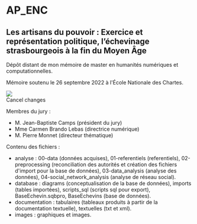 # AP_ENC
## Les artisans du pouvoir : Exercice et représentation politique, l’échevinage strasbourgeois à la fin du Moyen Âge

Dépôt distant de mon mémoire de master en humanités numériques et computationnelles.

Mémoire soutenu le 26 septembre 2022 à l'École Nationale des Chartes.

<img src="images/md/échevins.jpg" style="display: block; margin: auto;" />      Cancel changes


Membres du jury :
- M. Jean-Baptiste Camps (président du jury)
- Mme Carmen Brando Lebas (directrice numérique)
- M. Pierre Monnet (directeur thématique)

Contenu des fichiers :
- analyse : 00-data (données acquises), 01-referentiels (referentiels), 02-preprocessing (reconciliation des autorités et création des fichiers d'import pour la base de données), 03-data_analysis (analyse des données), 04-social_network_analysis (analyse de réseau social).
- database : diagrams (conceptualisation de la base de données), imports (tables importées), scripts_sql (scripts sql pour export), BaseEchevin.sqbpro, BaseEchevins (base de données).
- documentation : tabulaires (tableaux produits à partir de la documentation textuelle), textuelles (txt et xml).
- images : graphiques et images.
